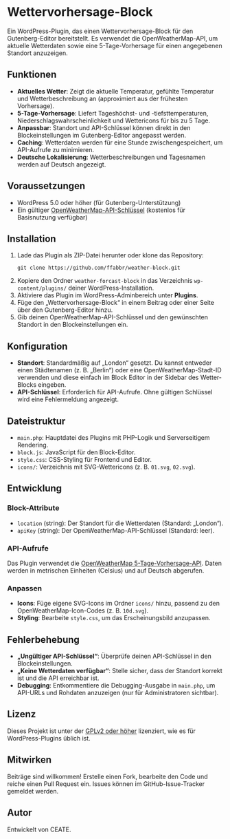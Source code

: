 # Wettervorhersage-Block

Ein WordPress-Plugin, das einen Wettervorhersage-Block für den Gutenberg-Editor bereitstellt. Es verwendet die OpenWeatherMap-API, um aktuelle Wetterdaten sowie eine 5-Tage-Vorhersage für einen angegebenen Standort anzuzeigen.

## Funktionen

- **Aktuelles Wetter**: Zeigt die aktuelle Temperatur, gefühlte Temperatur und Wetterbeschreibung an (approximiert aus der frühesten Vorhersage).
- **5-Tage-Vorhersage**: Liefert Tageshöchst- und -tiefsttemperaturen, Niederschlagswahrscheinlichkeit und Wettericons für bis zu 5 Tage.
- **Anpassbar**: Standort und API-Schlüssel können direkt in den Blockeinstellungen im Gutenberg-Editor angepasst werden.
- **Caching**: Wetterdaten werden für eine Stunde zwischengespeichert, um API-Aufrufe zu minimieren.
- **Deutsche Lokalisierung**: Wetterbeschreibungen und Tagesnamen werden auf Deutsch angezeigt.

## Voraussetzungen

- WordPress 5.0 oder höher (für Gutenberg-Unterstützung)
- Ein gültiger [OpenWeatherMap-API-Schlüssel](https://openweathermap.org/api) (kostenlos für Basisnutzung verfügbar)

## Installation

1. Lade das Plugin als ZIP-Datei herunter oder klone das Repository:
   ```
   git clone https://github.com/ffabbr/weather-block.git
   ```
2. Kopiere den Ordner `weather-forcast-block` in das Verzeichnis `wp-content/plugins/` deiner WordPress-Installation.
3. Aktiviere das Plugin im WordPress-Adminbereich unter **Plugins**.
4. Füge den „Wettervorhersage-Block“ in einem Beitrag oder einer Seite über den Gutenberg-Editor hinzu.
5. Gib deinen OpenWeatherMap-API-Schlüssel und den gewünschten Standort in den Blockeinstellungen ein.

## Konfiguration

- **Standort**: Standardmäßig auf „London“ gesetzt. Du kannst entweder einen Städtenamen (z. B. „Berlin“) oder eine OpenWeatherMap-Stadt-ID verwenden und diese einfach im Block Editor in der Sidebar des Wetter-Blocks eingeben.
- **API-Schlüssel**: Erforderlich für API-Aufrufe. Ohne gültigen Schlüssel wird eine Fehlermeldung angezeigt.

## Dateistruktur

- `main.php`: Hauptdatei des Plugins mit PHP-Logik und Serverseitigem Rendering.
- `block.js`: JavaScript für den Block-Editor.
- `style.css`: CSS-Styling für Frontend und Editor.
- `icons/`: Verzeichnis mit SVG-Wettericons (z. B. `01.svg`, `02.svg`).

## Entwicklung

### Block-Attribute

- `location` (string): Der Standort für die Wetterdaten (Standard: „London“).
- `apiKey` (string): Der OpenWeatherMap-API-Schlüssel (Standard: leer).

### API-Aufrufe

Das Plugin verwendet die [OpenWeatherMap 5-Tage-Vorhersage-API](https://openweathermap.org/forecast5). Daten werden in metrischen Einheiten (Celsius) und auf Deutsch abgerufen.

### Anpassen

- **Icons**: Füge eigene SVG-Icons im Ordner `icons/` hinzu, passend zu den OpenWeatherMap-Icon-Codes (z. B. `10d.svg`).
- **Styling**: Bearbeite `style.css`, um das Erscheinungsbild anzupassen.

## Fehlerbehebung

- **„Ungültiger API-Schlüssel“**: Überprüfe deinen API-Schlüssel in den Blockeinstellungen.
- **„Keine Wetterdaten verfügbar“**: Stelle sicher, dass der Standort korrekt ist und die API erreichbar ist.
- **Debugging**: Entkommentiere die Debugging-Ausgabe in `main.php`, um API-URLs und Rohdaten anzuzeigen (nur für Administratoren sichtbar).

## Lizenz

Dieses Projekt ist unter der [GPLv2 oder höher](https://www.gnu.org/licenses/gpl-2.0.html) lizenziert, wie es für WordPress-Plugins üblich ist.

## Mitwirken

Beiträge sind willkommen! Erstelle einen Fork, bearbeite den Code und reiche einen Pull Request ein. Issues können im GitHub-Issue-Tracker gemeldet werden.

## Autor

Entwickelt von CEATE.
